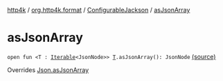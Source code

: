 [http4k](../../index.md) / [org.http4k.format](../index.md) / [ConfigurableJackson](index.md) / [asJsonArray](./as-json-array.md)

# asJsonArray

`open fun <T : `[`Iterable`](https://kotlinlang.org/api/latest/jvm/stdlib/kotlin.collections/-iterable/index.html)`<JsonNode>> `[`T`](as-json-array.md#T)`.asJsonArray(): JsonNode` [(source)](https://github.com/http4k/http4k/blob/master/http4k-format-jackson/src/main/kotlin/org/http4k/format/Jackson.kt#L62)

Overrides [Json.asJsonArray](../-json/as-json-array.md)

